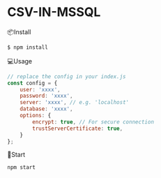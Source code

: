 # CSV-IN-MSSQL



📦Install

```sh
$ npm install
```


💻Usage
 
```js
// replace the config in your index.js 
const config = {
    user: 'xxxx',
    password: 'xxxx',
    server: 'xxxx', // e.g. 'localhost'
    database: 'xxxx',
    options: {
        encrypt: true, // For secure connection
        trustServerCertificate: true,
    }
};
```


🚀Start

```sh
npm start
```
